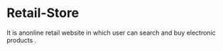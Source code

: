 # Retail-Store
It is anonline retail website in which user can search and buy electronic products .
